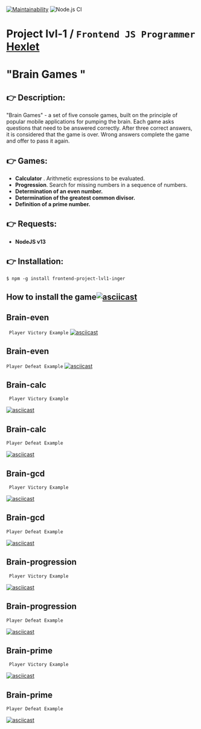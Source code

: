 [![Maintainability](https://api.codeclimate.com/v1/badges/36afcfa5bacd6b3eeb43/maintainability)](https://codeclimate.com/github/inger-na/frontend-project-lvl1/maintainability)
![Node.js CI](https://github.com/inger-na/frontend-project-lvl1/workflows/Node.js%20CI/badge.svg)

# Project lvl-1 / `Frontend JS Programmer` <a href="https://ru.hexlet.io/professions/frontend/projects/44">Hexlet</a>
# "**Brain Games** "
## :point_right: Description:

  "Brain Games" - a set of five console games, built on the principle of popular mobile applications for pumping the brain. Each game asks questions that need to be answered correctly. After three correct answers, it is considered that the game is over. Wrong answers complete the game and offer to pass it again.

 ## :point_right: Games:

  * **Calculator** . Arithmetic expressions to be evaluated.
  * **Progression**. Search for missing numbers in a sequence of numbers.
  * **Determination of an even number.**
  * **Determination of the greatest common divisor.**
  * **Definition of a prime number.**
## :point_right: Requests:
* **NodeJS v13**
## :point_right: Installation:
```$ npm -g install frontend-project-lvl1-inger```

## How to install the game[![asciicast](https://asciinema.org/a/iakIxr292dumTCcZKk4aJqIxa.svg)](https://asciinema.org/a/iakIxr292dumTCcZKk4aJqIxa)

## Brain-even 
` Player Victory Example`
[![asciicast](https://asciinema.org/a/i6IDRDhLFVA1Tnx5fNBgS1862.svg)](https://asciinema.org/a/i6IDRDhLFVA1Tnx5fNBgS1862)

## Brain-even 
`Player Defeat Example`
[![asciicast](https://asciinema.org/a/hJ4yemRlwzIrNA42TFjOqdAfz.svg)](https://asciinema.org/a/hJ4yemRlwzIrNA42TFjOqdAfz)

## Brain-calc 
` Player Victory Example`

[![asciicast](https://asciinema.org/a/323213.svg)](https://asciinema.org/a/323213)

## Brain-calc 
`Player Defeat Example`

 [![asciicast](https://asciinema.org/a/323418.svg)](https://asciinema.org/a/323418)

## Brain-gcd
` Player Victory Example`

[![asciicast](https://asciinema.org/a/7UhPLYpy4aIrIyLa3ugjEvzok.svg)](https://asciinema.org/a/7UhPLYpy4aIrIyLa3ugjEvzok)

## Brain-gcd
`Player Defeat Example`

[![asciicast](https://asciinema.org/a/BwaCrdQgz8CIeA14KGY1CHpNb.svg)](https://asciinema.org/a/BwaCrdQgz8CIeA14KGY1CHpNb)

## Brain-progression
` Player Victory Example`

[![asciicast](https://asciinema.org/a/n5ibW5bLjT4sLyTKNpzvghA8x.svg)](https://asciinema.org/a/n5ibW5bLjT4sLyTKNpzvghA8x)

## Brain-progression
`Player Defeat Example`

[![asciicast](https://asciinema.org/a/WGIBFybdGHKWEcODgnp4W7h91.svg)](https://asciinema.org/a/WGIBFybdGHKWEcODgnp4W7h91)

## Brain-prime
` Player Victory Example`

[![asciicast](https://asciinema.org/a/q1drhXV5TOCGFsNN9JIa51BCi.svg)](https://asciinema.org/a/q1drhXV5TOCGFsNN9JIa51BCi)

## Brain-prime
`Player Defeat Example`

[![asciicast](https://asciinema.org/a/xp264viWpY6lDA3LdX4xHn5f1.svg)](https://asciinema.org/a/xp264viWpY6lDA3LdX4xHn5f1)


